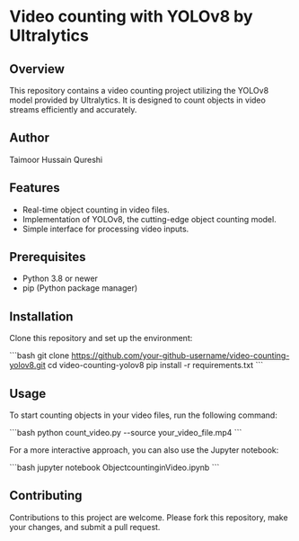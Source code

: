 
# Video counting with YOLOv8 by Ultralytics

## Overview
This repository contains a video counting project utilizing the YOLOv8 model provided by Ultralytics. It is designed to count objects in video streams efficiently and accurately.

## Author
Taimoor Hussain Qureshi

## Features
- Real-time object counting in video files.
- Implementation of YOLOv8, the cutting-edge object counting model.
- Simple interface for processing video inputs.

## Prerequisites
- Python 3.8 or newer
- pip (Python package manager)

## Installation
Clone this repository and set up the environment:

\```bash
git clone https://github.com/your-github-username/video-counting-yolov8.git
cd video-counting-yolov8
pip install -r requirements.txt
\```

## Usage
To start counting objects in your video files, run the following command:

\```bash
python count_video.py --source your_video_file.mp4
\```

For a more interactive approach, you can also use the Jupyter notebook:

\```bash
jupyter notebook ObjectcountinginVideo.ipynb
\```

## Contributing
Contributions to this project are welcome. Please fork this repository, make your changes, and submit a pull request.


